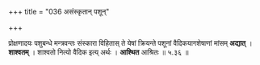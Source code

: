 +++
title = "036 असंस्कृतान् पशून्"

+++


प्रोक्षणादयः पशुबन्धे मन्त्रवन्तः संस्कारा विहितास् ते येषां क्रियन्ते पशूनां वैदिकयागशेषाणां मांसम् **अद्यात्** । **शाश्वतम्** । शाश्वतो नित्यो वैदिक इत्य् अर्थः । **आश्थित** आश्रितः ॥ ५.३६ ॥